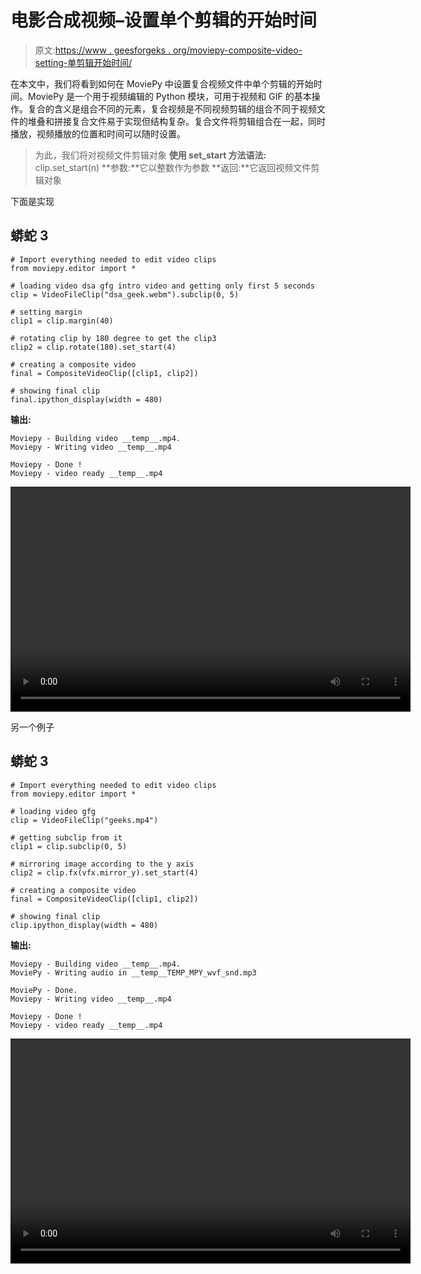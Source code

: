 # 电影合成视频–设置单个剪辑的开始时间

> 原文:[https://www . geesforgeks . org/moviepy-composite-video-setting-单剪辑开始时间/](https://www.geeksforgeeks.org/moviepy-composite-video-setting-starting-time-of-single-clip/)

在本文中，我们将看到如何在 MoviePy 中设置复合视频文件中单个剪辑的开始时间。MoviePy 是一个用于视频编辑的 Python 模块，可用于视频和 GIF 的基本操作。复合的含义是组合不同的元素，复合视频是不同视频剪辑的组合不同于视频文件的堆叠和拼接复合文件易于实现但结构复杂。复合文件将剪辑组合在一起，同时播放，视频播放的位置和时间可以随时设置。

> 为此，我们将对视频文件剪辑对象
> **使用 set_start 方法语法:** clip.set_start(n)
> **参数:**它以整数作为参数
> **返回:**它返回视频文件剪辑对象

下面是实现

## 蟒蛇 3

```
# Import everything needed to edit video clips
from moviepy.editor import *

# loading video dsa gfg intro video and getting only first 5 seconds
clip = VideoFileClip("dsa_geek.webm").subclip(0, 5)

# setting margin
clip1 = clip.margin(40)

# rotating clip by 180 degree to get the clip3
clip2 = clip.rotate(180).set_start(4)

# creating a composite video
final = CompositeVideoClip([clip1, clip2])

# showing final clip
final.ipython_display(width = 480)
```

**输出:**

```
Moviepy - Building video __temp__.mp4.
Moviepy - Writing video __temp__.mp4

Moviepy - Done !
Moviepy - video ready __temp__.mp4
```

<video class="wp-video-shortcode" id="video-457219-1" width="640" height="360" preload="metadata" controls=""><source type="video/mp4" src="https://media.geeksforgeeks.org/wp-content/uploads/20200722103509/124.mp4?_=1">[https://media.geeksforgeeks.org/wp-content/uploads/20200722103509/124.mp4](https://media.geeksforgeeks.org/wp-content/uploads/20200722103509/124.mp4)</video>

另一个例子

## 蟒蛇 3

```
# Import everything needed to edit video clips
from moviepy.editor import *

# loading video gfg
clip = VideoFileClip("geeks.mp4")

# getting subclip from it
clip1 = clip.subclip(0, 5)

# mirroring image according to the y axis
clip2 = clip.fx(vfx.mirror_y).set_start(4)

# creating a composite video
final = CompositeVideoClip([clip1, clip2])

# showing final clip
clip.ipython_display(width = 480)
```

**输出:**

```
Moviepy - Building video __temp__.mp4.
MoviePy - Writing audio in __temp__TEMP_MPY_wvf_snd.mp3

MoviePy - Done.
Moviepy - Writing video __temp__.mp4

Moviepy - Done !
Moviepy - video ready __temp__.mp4
```

<video class="wp-video-shortcode" id="video-457219-2" width="640" height="360" preload="metadata" controls=""><source type="video/mp4" src="https://media.geeksforgeeks.org/wp-content/uploads/20200722103717/217.mp4?_=2">[https://media.geeksforgeeks.org/wp-content/uploads/20200722103717/217.mp4](https://media.geeksforgeeks.org/wp-content/uploads/20200722103717/217.mp4)</video>